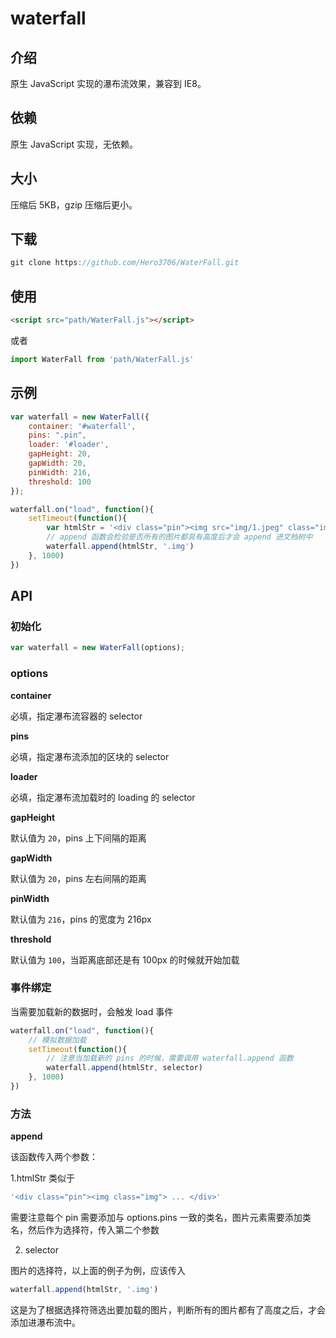 # waterfall

## 介绍

原生 JavaScript 实现的瀑布流效果，兼容到 IE8。


## 依赖

原生 JavaScript 实现，无依赖。

## 大小

压缩后 5KB，gzip 压缩后更小。

## 下载

```js
git clone https://github.com/Hero3706/WaterFall.git
```

## 使用

```html
<script src="path/WaterFall.js"></script>
```

或者

```js
import WaterFall from 'path/WaterFall.js'
```

## 示例

```js
var waterfall = new WaterFall({
    container: '#waterfall',
    pins: ".pin",
    loader: '#loader',
    gapHeight: 20,
    gapWidth: 20,
    pinWidth: 216,
    threshold: 100
});

waterfall.on("load", function(){
    setTimeout(function(){
        var htmlStr = '<div class="pin"><img src="img/1.jpeg" class="img"><p class="description">文字</p></div>';
        // append 函数会检验是否所有的图片都具有高度后才会 append 进文档树中
        waterfall.append(htmlStr, '.img')
    }, 1000)
})
```

## API

### 初始化

```js
var waterfall = new WaterFall(options);
```

### options

**container**

必填，指定瀑布流容器的 selector

**pins**

必填，指定瀑布流添加的区块的 selector

**loader**

必填，指定瀑布流加载时的 loading 的 selector

**gapHeight**

默认值为 `20`，pins 上下间隔的距离

**gapWidth**

默认值为 `20`，pins 左右间隔的距离

**pinWidth**

默认值为 `216`，pins 的宽度为 216px

**threshold**

默认值为 `100`，当距离底部还是有 100px 的时候就开始加载

### 事件绑定

当需要加载新的数据时，会触发 load 事件

```js
waterfall.on("load", function(){
    // 模拟数据加载
    setTimeout(function(){
        // 注意当加载新的 pins 的时候，需要调用 waterfall.append 函数
        waterfall.append(htmlStr, selector)
    }, 1000)
})
```

### 方法

**append**

该函数传入两个参数：

1.htmlStr 类似于

```js
'<div class="pin"><img class="img"> ... </div>'
```

需要注意每个 pin 需要添加与 options.pins 一致的类名，图片元素需要添加类名，然后作为选择符，传入第二个参数

2. selector

图片的选择符，以上面的例子为例，应该传入

```js
waterfall.append(htmlStr, '.img')
```

这是为了根据选择符筛选出要加载的图片，判断所有的图片都有了高度之后，才会添加进瀑布流中。

